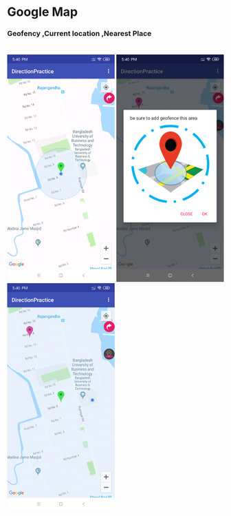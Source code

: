# Google Map 
### Geofency ,Current location ,Nearest Place 


#

<img src="images/Screenshot_2019-10-09-17-40-19-515_com.example.user.directionpractice.png"  width="250" hight="600">    <img src="images/Screenshot_2019-10-09-17-40-32-291_com.example.user.directionpractice.png"  width="250" hight="600">      <img src="images/Screenshot_2019-10-09-17-40-36-580_com.example.user.directionpractice.png"  width="250" hight="600">


